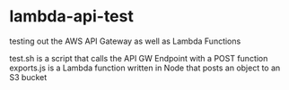 lambda-api-test
===============

testing out the AWS API Gateway as well as Lambda Functions

test.sh is a script that calls the API GW Endpoint with a POST function
exports.js is a Lambda function written in Node that posts an object to an S3 bucket
